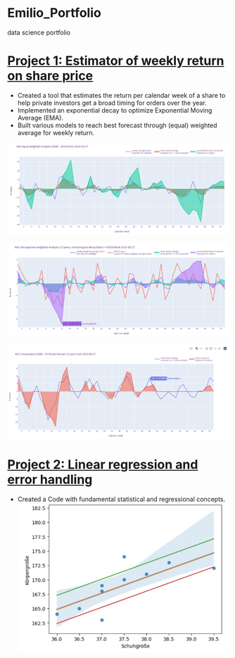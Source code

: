 # Emilio_Portfolio
data science portfolio
# [Project 1: Estimator of weekly return on share price](https://github.com/crunchingdata/Estimator_of_weekly_return_on_share_price)
* Created a tool that estimates the return per calendar week of a share to help private investors get a broad timing for orders over the year.
* Implemented an exponential decay to optimize Exponential Moving Average (EMA).
* Built various models to reach best forecast through (equal) weighted average for weekly return.

![](/Images/INGreturnanalysis20082010.jpg)

![](/Images/INGretrospectivereturnanalysis12years.jpg)

![](/Images/INGreturncrossanalysis2008201012years.jpg)

# [Project 2: Linear regression and error handling](https://crunchingdata.github.io/linear_regression_and_error_handling/)
* Created a Code with fundamental statistical and regressional concepts.
![](/Images/Scatter_plot_with_lin_regression.jpg)
